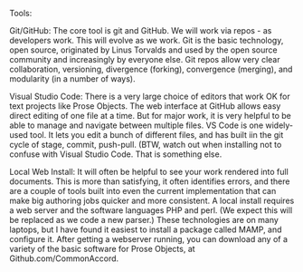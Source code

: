 Tools:

Git/GitHub:  The core tool is git and GitHub.  We will work via repos - as developers work.  This will evolve as we work. Git is the basic technology, open source, originated by Linus Torvalds and used by the open source community and increasingly by everyone else.  Git repos allow very clear collaboration, versioning, divergence (forking), convergence (merging), and modularity (in a number of ways).

Visual Studio Code:  There is a very large choice of editors that work OK for text projects like Prose Objects.  The web interface at GitHub allows easy direct editing of one file at a time.  But for major work, it is very helpful to be able to manage and navigate between multiple files.  VS Code is one widely-used tool.  It lets you edit a bunch of different files, and has built iin the git cycle of stage, commit, push-pull.   (BTW, watch out when installing not to confuse with Visual Studio <so>Code</so>.  That is something else.

Local Web Install:  It will often be helpful to see your work rendered into full documents. This is more than satisfying, it often identifies errors, and there are a couple of tools built into even the current implementation that can make big authoring jobs quicker and more consistent.  A local install requires a web server and the software languages PHP and perl.  (We expect this will be replaced as we code a new parser.)  These technologies are on many laptops, but I have found it easiest to install a package called MAMP, and configure it.  After getting a webserver running, you can download any of a variety of the basic software for Prose Objects, at Github.com/CommonAccord.



